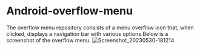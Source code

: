 # Android-overflow-menu
The overflow menu repository consists of a menu overflow icon that, when clicked, displays a navigation bar with various options.Below is a screenshot of the overflow menu.
![Screenshot_20230530-181214](https://github.com/Kimani-dev931/Android-overflow-menu/assets/77829096/a736d7e9-da91-45a3-a94a-4b9315be4bfe)
